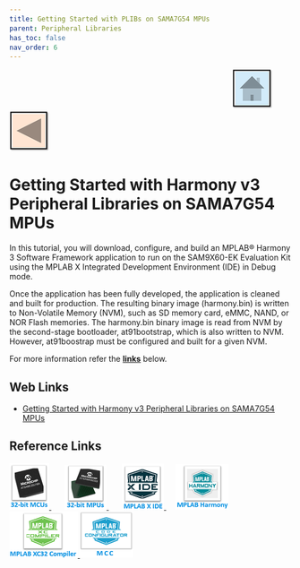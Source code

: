 ```yaml
---
title: Getting Started with PLIBs on SAMA7G54 MPUs
parent: Peripheral Libraries
has_toc: false
nav_order: 6
---
```

&nbsp;&nbsp;&nbsp;&nbsp;&nbsp;&nbsp;&nbsp;&nbsp;&nbsp;&nbsp;&nbsp;&nbsp;&nbsp;&nbsp;&nbsp;&nbsp;&nbsp;&nbsp;&nbsp;&nbsp;&nbsp;&nbsp;&nbsp;&nbsp;&nbsp;&nbsp;&nbsp;&nbsp; &nbsp;&nbsp;&nbsp;&nbsp;&nbsp;&nbsp;&nbsp;&nbsp;&nbsp;&nbsp;&nbsp;&nbsp;&nbsp;&nbsp;&nbsp;&nbsp;&nbsp;&nbsp;&nbsp;&nbsp;&nbsp;&nbsp;&nbsp;&nbsp;&nbsp;&nbsp;&nbsp;&nbsp;&nbsp;&nbsp;&nbsp;&nbsp;&nbsp;&nbsp;&nbsp;&nbsp;&nbsp;&nbsp;&nbsp;&nbsp;&nbsp;&nbsp;&nbsp;&nbsp;&nbsp;&nbsp;&nbsp;&nbsp;&nbsp;&nbsp;&nbsp;&nbsp;&nbsp;&nbsp;&nbsp;&nbsp;&nbsp;&nbsp;&nbsp;&nbsp;&nbsp;&nbsp;&nbsp;&nbsp;&nbsp;&nbsp;&nbsp;&nbsp;&nbsp;&nbsp;&nbsp;&nbsp;[<img src="../../r_images/quick_home.png" title="Home">](../../../readme.md) [<img src="../../r_images/quick_back.png"  title="Back">](../readme.md)
# Getting Started with Harmony v3 Peripheral Libraries on SAMA7G54 MPUs

In this tutorial, you will download, configure, and build an MPLAB® Harmony 3 Software Framework application to run on the SAM9X60-EK Evaluation Kit using the MPLAB X Integrated Development Environment (IDE) in Debug mode.<br>

Once the application has been fully developed, the application is cleaned and built for production. The resulting binary image (harmony.bin) is written to Non-Volatile Memory (NVM), such as SD memory card, eMMC, NAND, or NOR Flash memories. The harmony.bin binary image is read from NVM by the second-stage bootloader, at91bootstrap, which is also written to NVM. However, at91boostrap must be configured and built for a given NVM.


For more information refer the **[links](#Web-Links)** below.

## <a id="Web-Links"> </a>
## Web Links

- <a href="https://developerhelp.microchip.com/xwiki/bin/view/software-tools/32-bit-harmony-v3/sama7g54-ek-h3-csp-app-pio-led-on-off-interrupt/" target="_blank">Getting Started with Harmony v3 Peripheral Libraries on SAMA7G54 MPUs</a>



## Reference Links
[<a href="https://www.microchip.com/design-centers/32-bit" target="_blank"> <img src="../../r_images/32_bit_mcus.png"> </a>]()  &nbsp; &nbsp; &nbsp; [<a href="https://www.microchip.com/design-centers/32-bit-mpus" target="_blank"> <img src="../../r_images/32_bit_mpus.png"> </a>]()  &nbsp; &nbsp; &nbsp; [<a href="https://www.microchip.com/mplab/mplab-x-ide" target="_blank"> <img src="../../r_images/mplab_x_ide.png"> </a>]()  &nbsp; &nbsp; [<a href="https://www.microchip.com/mplab/mplab-harmony" target="_blank"> <img src="../../r_images/mplab_harmony.png"> </a>]() [<a href="https://www.microchip.com/mplab/compilers" target="_blank"> <img src="../../r_images/mplab_compiler.png"> </a>]() [<a href="https://www.microchip.com/en-us/tools-resources/configure/mplab-code-configurator" target="_blank"> <img src="../../r_images/mcc_harmony.png"> </a>]() 
